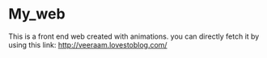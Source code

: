 # My_web
This is a front end web created with animations.
you can directly fetch it by using this link:
http://veeraam.lovestoblog.com/
